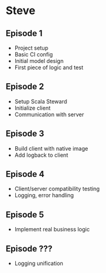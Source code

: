 # Steve

## Episode 1

- Project setup
- Basic CI config
- Initial model design
- First piece of logic and test

## Episode 2

- Setup Scala Steward
- Initialize client
- Communication with server

## Episode 3

- Build client with native image
- Add logback to client

## Episode 4

- Client/server compatibility testing
- Logging, error handling

## Episode 5

- Implement real business logic

## Episode ???

- Logging unification
